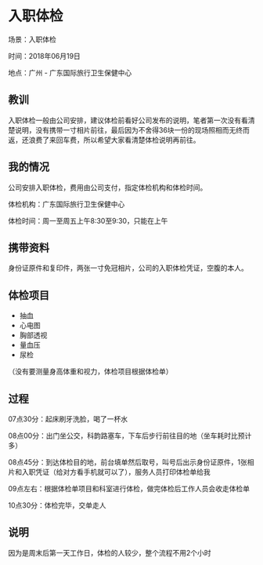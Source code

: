 # 入职体检

场景：入职体检

时间：2018年06月19日

地点：广州 - 广东国际旅行卫生保健中心

## 教训

入职体检一般由公司安排，建议体检前看好公司发布的说明，笔者第一次没有看清楚说明，没有携带一寸相片前往，最后因为不舍得36块一份的现场照相而无终而返，还浪费了来回车费，所以希望大家看清楚体检说明再前往。

## 我的情况

公司安排入职体检，费用由公司支付，指定体检机构和体检时间。

体检机构：广东国际旅行卫生保健中心

体检时间：周一至周五上午8:30至9:30，只能在上午

## 携带资料

身份证原件和复印件，两张一寸免冠相片，公司的入职体检凭证，空腹的本人。

## 体检项目

* 抽血
* 心电图
* 胸部透视
* 量血压
* 尿检

（没有要测量身高体重和视力，体检项目根据体检单）

## 过程

07点30分：起床刷牙洗脸，喝了一杯水

08点00分：出门坐公交，科韵路塞车，下车后步行前往目的地（坐车耗时比预计多）

08点45分：到达体检目的地，前台填单然后取号，叫号后出示身份证原件，1张相片和入职凭证（给对方看手机就可以了），服务人员打印体检单给我

09点左右：根据体检单项目和科室进行体检，做完体检后工作人员会收走体检单

10点30分：体检完毕，交单走人

## 说明

因为是周末后第一天工作日，体检的人较少，整个流程不用2个小时

